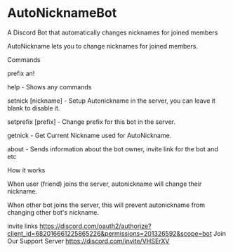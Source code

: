 # AutoNicknameBot
A Discord Bot that automatically changes nicknames for joined members

AutoNickname lets you to change nicknames for joined members.

Commands

prefix an!

help - Shows any commands

setnick [nickname] - Setup Autonickname in the server, you can leave it blank to disable it.

setprefix [prefix] - Change prefix for this bot in the server.

getnick - Get Current Nickname used for AutoNickname.

about - Sends information about the bot owner, invite link for the bot and etc

How it works

When user (friend) joins the server, autonickname will change their nickname.

When other bot joins the server, this will prevent autonickname from changing other bot's nickname.



invite links https://discord.com/oauth2/authorize?client_id=682016661225865226&permissions=201326592&scope=bot
Join Our Support Server https://discord.com/invite/VHSErXV
